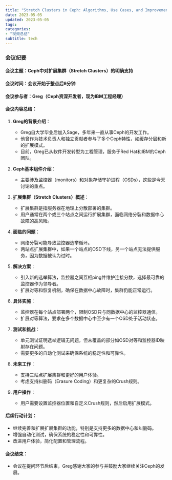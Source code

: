 ```yaml
---
title: "Stretch Clusters in Ceph: Algorithms, Use Cases, and Improvements"
date: 2023-05-05
updated: 2023-05-05
tags:
categories:
- "视频总结"
subtitle: tech
---
```



### 会议纪要

#### 会议主题：Ceph中对扩展集群（Stretch Clusters）的明确支持

#### 会议时间：会议开始于整点后6分钟

#### 会议参与者：Greg（Ceph资深开发者，现为IBM工程经理）

#### 会议内容总结：

1. **Greg的背景介绍**：
   - Greg自大学毕业后加入Sage，多年来一直从事Ceph的开发工作。
   - 他曾作为技术负责人和独立贡献者参与了多个Ceph特性，如缓存分层和新的扩展模式。
   - 目前，Greg已从软件开发转型为工程管理，服务于Red Hat和IBM的Ceph团队。

2. **Ceph基本组件介绍**：
   - 主要涉及监控器（monitors）和对象存储守护进程（OSDs），这些是今天讨论的重点。

3. **扩展集群（Stretch Clusters）概述**：
   - 扩展集群是指服务器在地理上分散部署的集群。
   - 用户通常在两个或三个站点之间运行扩展集群，面临网络分裂和数据中心故障的高风险。

4. **面临的问题**：
   - 网络分裂可能导致监控器选举循环。
   - 两站点扩展集群中，如果一个站点的OSD下线，另一个站点无法提供服务，因为数据被认为过时。

5. **解决方案**：
   - 引入新的选举算法，监控器之间互相ping并维护连接分数，选择最可靠的监控器作为领导者。
   - 扩展对等和恢复机制，确保在数据中心故障时，集群仍能正常运行。

6. **具体实施**：
   - 监控器在每个站点部署两个，限制OSD只与同数据中心的监控器通信。
   - 扩展对等算法，要求在多个数据中心中至少有一个OSD处于活动状态。

7. **测试和挑战**：
   - 单元测试证明选举逻辑无问题，但未覆盖的部分如OSD对等和监控器ID映射存在问题。
   - 需要更多的自动化测试来确保系统的稳定性和可靠性。

8. **未来工作**：
   - 支持三站点扩展集群和更好的用户体验。
   - 考虑支持纠删码（Erasure Coding）和更复杂的Crush规则。

9. **用户操作**：
   - 用户需要设置监控器位置和自定义Crush规则，然后启用扩展模式。

#### 后续行动计划：
- 继续完善和扩展扩展集群的功能，特别是支持更多的数据中心和纠删码。
- 增强自动化测试，确保系统的稳定性和可靠性。
- 改进用户体验，简化配置和管理流程。

#### 会议结束：
- 会议在提问环节后结束，Greg感谢大家的参与并鼓励大家继续关注Ceph的发展。